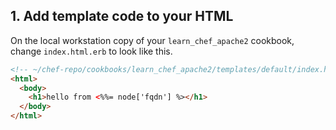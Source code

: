 ## 1. Add template code to your HTML

On the local workstation copy of your `learn_chef_apache2` cookbook, change <code class="file-path">index.html.erb</code> to look like this.

```html
<!-- ~/chef-repo/cookbooks/learn_chef_apache2/templates/default/index.html.erb -->
<html>
  <body>
    <h1>hello from <%%= node['fqdn'] %></h1>
  </body>
</html>
```
